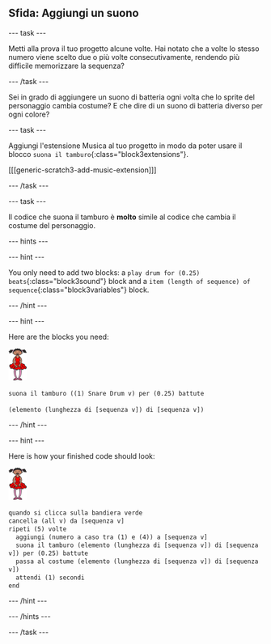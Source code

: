## Sfida: Aggiungi un suono

\--- task \---

Metti alla prova il tuo progetto alcune volte. Hai notato che a volte lo stesso numero viene scelto due o più volte consecutivamente, rendendo più difficile memorizzare la sequenza?

\--- /task \---

Sei in grado di aggiungere un suono di batteria ogni volta che lo sprite del personaggio cambia costume? E che dire di un suono di batteria diverso per ogni colore?

\--- task \---

Aggiungi l'estensione Musica al tuo progetto in modo da poter usare il blocco `suona il tamburo`{:class="block3extensions"}.

[[[generic-scratch3-add-music-extension]]]

\--- /task \---

\--- task \---

Il codice che suona il tamburo è **molto** simile al codice che cambia il costume del personaggio.

\--- hints \---

\--- hint \---

You only need to add two blocks: a `play drum for (0.25) beats`{:class="block3sound"} block and a `item (length of sequence) of sequence`{:class="block3variables"} block.

\--- /hint \---

\--- hint \---

Here are the blocks you need:

![ballerina](images/ballerina.png)

```blocks3
suona il tamburo ((1) Snare Drum v) per (0.25) battute

(elemento (lunghezza di [sequenza v]) di [sequenza v])
```

\--- /hint \---

\--- hint \---

Here is how your finished code should look:

![ballerina](images/ballerina.png)

```blocks3
quando si clicca sulla bandiera verde
cancella (all v) da [sequenza v]
ripeti (5) volte 
  aggiungi (numero a caso tra (1) e (4)) a [sequenza v]
  suona il tamburo (elemento (lunghezza di [sequenza v]) di [sequenza v]) per (0.25) battute
  passa al costume (elemento (lunghezza di [sequenza v]) di [sequenza v])
  attendi (1) secondi
end
```

\--- /hint \---

\--- /hints \---

\--- /task \---